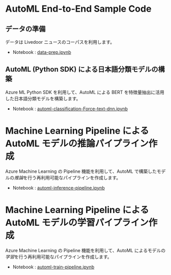 #  AutoML End-to-End Sample Code


## データの準備
データは Livedoor ニュースのコーパスを利用します。
*  Notebook : [data-prep.ipynb](notebooks/data-prep.ipynb)



## AutoML (Python SDK) による日本語分類モデルの構築
Azure ML Python SDK を利用して、AutoML による BERT を特徴量抽出に活用した日本語分類モデルを構築します。
* Notebook : [automl-classification-Force-text-dnn.ipynb](notebooks/automl-classification-Force-text-dnn.ipynb)

# Machine Learning Pipeline による AutoML モデルの推論パイプライン作成
Azure Machine Learning の Pipeline 機能を利用して、AutoML で構築したモデルの*推論*を行う再利用可能なパイプラインを作成します。
* Notebook : [automl-inference-pipeline.ipynb](notebooks/automl-inference-pipeline.ipynb)

# Machine Learning Pipeline による AutoML モデルの学習パイプライン作成
Azure Machine Learning の Pipeline 機能を利用して、AutoML によるモデルの*学習*を行う再利用可能なパイプラインを作成します。
* Notebook : [automl-train-pipeline.ipynb](notebooks/automl-train-pipeline.ipynb)


<!-- # Data Science Lifecycle Base Repo

Use this repo as a template repository for data science projects using the Data Science Life Cycle Process. This repo is meant to serve as a launch off point. Our goal is to introduce only **minimum viable opinions** into the structure of this repo in order to make this repository/framework useful across a variety of data science projects and workflows. Therefore, we will tend to err to the side of omitting something if we're not confident that it's widely useful or think it's overly opinionated. That shouldn't stop you from forking this repo and adapting it to fit the needs of your project/team/organization.

With that in mind, if there is something that you think we're missing or should change, open an issue and we'll talk!

## Get started.

The only manual step required is that you have to manually create the labels. The label names, descriptions, and color codes can be found in the [.github/labels.yaml](/.github/labels.yaml) file. For more information on creating labels, review the GitHub docs [here](https://help.github.com/en/github/managing-your-work-on-github/creating-a-label).

## Contributing

Issues and suggestions for this template repo should be opened in the main [dslp repo](https://github.com/MicrosoftDSST/dslp/issues).


## Default Directory Structure


```
├── .cloud              # for storing cloud configuration files and templates (e.g. ARM, Terraform, etc)
├── .github
│   ├── ISSUE_TEMPLATE
│   │   ├── Ask.md
│   │   ├── Data.Aquisition.md
│   │   ├── Data.Create.md
│   │   ├── Experiment.md
│   │   ├── Explore.md
│   │   └── Model.md
│   ├── labels.yaml
│   └── workflows
├── .gitignore
├── README.md
├── code
│   ├── datasets        # code for creating or getting datasets
│   ├── deployment      # code for deploying models
│   ├── features        # code for creating features
│   └── models          # code for building and training models
├── data                # directory is for consistent data placement. contents are gitignored by default.
│   ├── README.md
│   ├── interim         # storing intermediate results (mostly for debugging)
│   ├── processed       # storing transformed data used for reporting, modeling, etc
│   └── raw             # storing raw data to use as inputs to rest of pipeline
├── docs
│   ├── code            # documenting everything in the code directory (could be sphinx project for example)
│   ├── data            # documenting datasets, data profiles, behaviors, column definitions, etc
│   ├── media           # storing images, videos, etc, needed for docs.
│   ├── references      # for collecting and documenting external resources relevant to the project
│   └── solution_architecture.md    # describe and diagram solution design and architecture
├── environments
├── notebooks
├── pipelines           # for pipeline orchestrators i.e. AzureML Pipelines, Airflow, Luigi, etc.
├── setup.py            # if using python, for finding all the packages inside of code.
└── tests               # for testing your code, data, and outputs
    ├── data_validation
    └── unit
``` -->